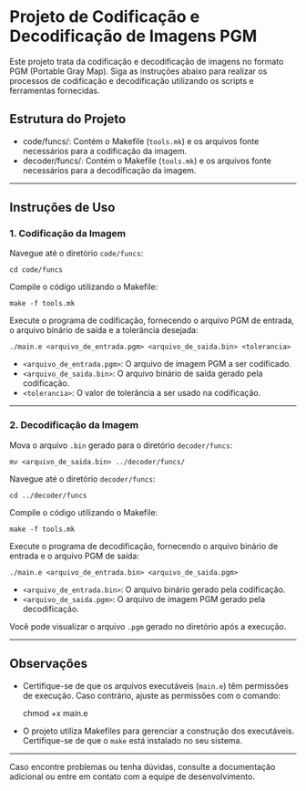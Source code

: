 # Projeto de Codificação e Decodificação de Imagens PGM

Este projeto trata da codificação e decodificação de imagens no formato PGM (Portable Gray Map). Siga as instruções abaixo para realizar os processos de codificação e decodificação utilizando os scripts e ferramentas fornecidas.

## Estrutura do Projeto

- code/funcs/: Contém o Makefile (`tools.mk`) e os arquivos fonte necessários para a codificação da imagem.
- decoder/funcs/: Contém o Makefile (`tools.mk`) e os arquivos fonte necessários para a decodificação da imagem.

---

## Instruções de Uso

### 1. Codificação da Imagem

Navegue até o diretório `code/funcs`:

    cd code/funcs

Compile o código utilizando o Makefile:

    make -f tools.mk

Execute o programa de codificação, fornecendo o arquivo PGM de entrada, o arquivo binário de saída e a tolerância desejada:

    ./main.e <arquivo_de_entrada.pgm> <arquivo_de_saida.bin> <tolerancia>

- `<arquivo_de_entrada.pgm>`: O arquivo de imagem PGM a ser codificado.
- `<arquivo_de_saida.bin>`: O arquivo binário de saída gerado pela codificação.
- `<tolerancia>`: O valor de tolerância a ser usado na codificação.

---

### 2. Decodificação da Imagem

Mova o arquivo `.bin` gerado para o diretório `decoder/funcs`:

    mv <arquivo_de_saida.bin> ../decoder/funcs/

Navegue até o diretório `decoder/funcs`:

    cd ../decoder/funcs

Compile o código utilizando o Makefile:

    make -f tools.mk

Execute o programa de decodificação, fornecendo o arquivo binário de entrada e o arquivo PGM de saída:

    ./main.e <arquivo_de_entrada.bin> <arquivo_de_saida.pgm>

- `<arquivo_de_entrada.bin>`: O arquivo binário gerado pela codificação.
- `<arquivo_de_saida.pgm>`: O arquivo de imagem PGM gerado pela decodificação.

Você pode visualizar o arquivo `.pgm` gerado no diretório após a execução.

---

## Observações

- Certifique-se de que os arquivos executáveis (`main.e`) têm permissões de execução. Caso contrário, ajuste as permissões com o comando:

    chmod +x main.e

- O projeto utiliza Makefiles para gerenciar a construção dos executáveis. Certifique-se de que o `make` está instalado no seu sistema.

---

Caso encontre problemas ou tenha dúvidas, consulte a documentação adicional ou entre em contato com a equipe de desenvolvimento.

